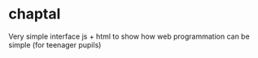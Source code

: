 # chaptal
Very simple interface js + html to show how web programmation can be simple (for teenager pupils)
